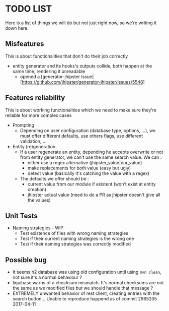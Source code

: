 # TODO LIST
Here is a list of things we will do but not just right now, so we're writing it down here.

## Misfeatures
This is about functionalities that don't do their job correctly
* entity generator and its hooks's outputs collide, both happen at the same time, rendering it unreadable
	* opened a [generator-jhipster issue][https://github.com/jhipster/generator-jhipster/issues/5548]

## Features reliability
This is about working functionalities which we need to make sure they're reliable for more complex cases

* Prompting
	* Depending on user configuration (database type, options, ...), we must offer different defaults, use others flags, use different validation, ...
* Entity (re)generation
	* If a user regenerate an entity, depending he accepts overwrite or not from entity generator, we can't use the same search value. We can : 
		* either use a regex alternative (jhipster_value|our_value) 
		* make replacements for both value (easy but ugly)
		* detect value (basically it's catching the value with a regex)
	* The defaults we offer should be :
		* current value from our module if existent (won't exist at entity creation)
		* jhipster actual value (need to do a PR as jhipster doesn't give all the values)

## Unit Tests

* Naming strategies - WIP
	* Test existence of files with wrong naming strategies
	* Test if their current naming strategies is the wrong one
	* Test if their naming strategies was correctly modified

## Possible bug

* It seems h2 database was using old configuration until using `mvn clean`, not sure it's a normal behaviour ?
* liquibase warns of a checksum mismatch. It's normal checksums are not the same as we modified files but we should handle that message ?
* EXTREMELY unwanted behavior of rest client, creating entries with the search button... Unable to reproduce happend as of commit 2965205 2017-04-11

